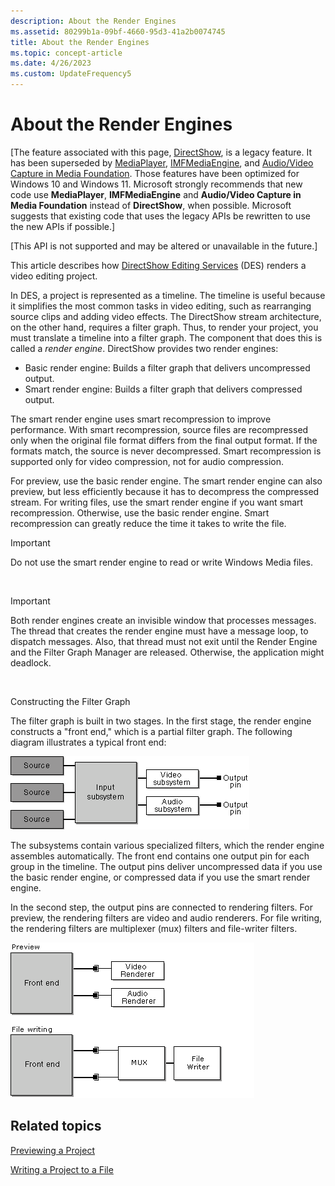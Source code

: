 ```yaml
---
description: About the Render Engines
ms.assetid: 80299b1a-09bf-4660-95d3-41a2b0074745
title: About the Render Engines
ms.topic: concept-article
ms.date: 4/26/2023
ms.custom: UpdateFrequency5
---
```


# About the Render Engines

\[The feature associated with this page, [DirectShow](/windows/win32/directshow/directshow), is a legacy feature. It has been superseded by [MediaPlayer](/uwp/api/Windows.Media.Playback.MediaPlayer), [IMFMediaEngine](/windows/win32/api/mfmediaengine/nn-mfmediaengine-imfmediaengine), and [Audio/Video Capture in Media Foundation](/windows/win32/medfound/audio-video-capture-in-media-foundation). Those features have been optimized for Windows 10 and Windows 11. Microsoft strongly recommends that new code use **MediaPlayer**, **IMFMediaEngine** and **Audio/Video Capture in Media Foundation** instead of **DirectShow**, when possible. Microsoft suggests that existing code that uses the legacy APIs be rewritten to use the new APIs if possible.\]

\[This API is not supported and may be altered or unavailable in the future.\]

This article describes how [DirectShow Editing Services](directshow-editing-services.md) (DES) renders a video editing project.

In DES, a project is represented as a timeline. The timeline is useful because it simplifies the most common tasks in video editing, such as rearranging source clips and adding video effects. The DirectShow stream architecture, on the other hand, requires a filter graph. Thus, to render your project, you must translate a timeline into a filter graph. The component that does this is called a *render engine*. DirectShow provides two render engines:

-   Basic render engine: Builds a filter graph that delivers uncompressed output.
-   Smart render engine: Builds a filter graph that delivers compressed output.

The smart render engine uses smart recompression to improve performance. With smart recompression, source files are recompressed only when the original file format differs from the final output format. If the formats match, the source is never decompressed. Smart recompression is supported only for video compression, not for audio compression.

For preview, use the basic render engine. The smart render engine can also preview, but less efficiently because it has to decompress the compressed stream. For writing files, use the smart render engine if you want smart recompression. Otherwise, use the basic render engine. Smart recompression can greatly reduce the time it takes to write the file.

> [!IMPORTANT]
> Do not use the smart render engine to read or write Windows Media files.

 

> [!IMPORTANT]
> Both render engines create an invisible window that processes messages. The thread that creates the render engine must have a message loop, to dispatch messages. Also, that thread must not exit until the Render Engine and the Filter Graph Manager are released. Otherwise, the application might deadlock.

 

Constructing the Filter Graph

The filter graph is built in two stages. In the first stage, the render engine constructs a "front end," which is a partial filter graph. The following diagram illustrates a typical front end:

![filter graph front end](images/rendeng1.png)

The subsystems contain various specialized filters, which the render engine assembles automatically. The front end contains one output pin for each group in the timeline. The output pins deliver uncompressed data if you use the basic render engine, or compressed data if you use the smart render engine.

In the second step, the output pins are connected to rendering filters. For preview, the rendering filters are video and audio renderers. For file writing, the rendering filters are multiplexer (mux) filters and file-writer filters.

![completing the filter graph](images/rendeng2.png)

## Related topics

<dl> <dt>

[Previewing a Project](previewing-a-project.md)
</dt> <dt>

[Writing a Project to a File](writing-a-project-to-a-file.md)
</dt> </dl>

 

 



